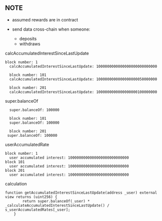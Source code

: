 ## NOTE

- assumed rewards are in contract

- send data cross-chain when someone:
  - deposits
  - withdraws

calcAccumulatedInterestSinceLastUpdate

```
block number: 1
  calcAccumulatedInterestSinceLastUpdate: 1000000000000000000000000000

  block number: 101
  calcAccumulatedInterestSinceLastUpdate: 1000000000000000000050000000

  block number: 201
  calcAccumulatedInterestSinceLastUpdate: 1000000000000000000100000000
```

super.balanceOf

```block number: 1
  super.balanceOf: 100000

  block number: 101
  super.balanceOf: 100000

  block number: 201
 super.balanceOf: 100000
```

userAccumulatedRate

```
block number: 1
  user accumulated interest: 1000000000000000000000000000
block 101
  user accumulated interest: 1000000000000000000000000000
block 201
  user accumulated interest: 1000000000000000000000000000
```

calculation

```
function getAccumulatedInterestSinceLastUpdate(address _user) external view returns (uint256) {
        return super.balanceOf(_user) * _calculateAccumulatedInterestSinceLastUpdate() / s_userAccumulatedRates[_user];
    }
```
